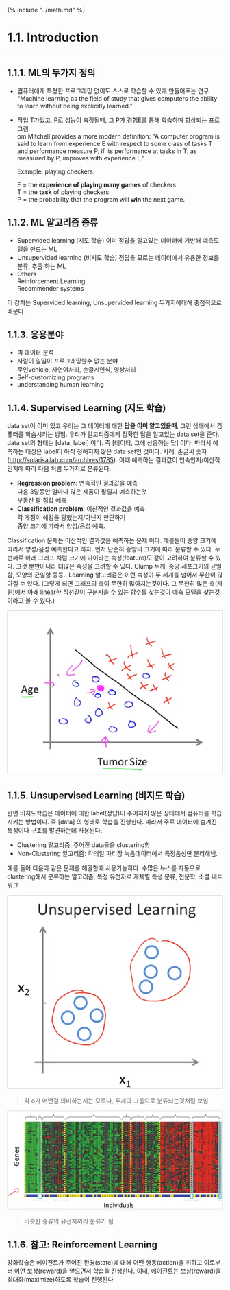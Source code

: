 {% include "../math.md" %}  

# 1.1. Introduction    
---  

<!-- toc -->  
  
## 1.1.1. ML의 두가지 정의    
  
- 컴퓨터에게 특정한 프로그래밍 없이도 스스로 학습할 수 있게 만들어주는 연구    
"Machine learning as the field of study that gives computers the ability to learn without being explicitly learned."     
    
- 작업 T가있고, P로 성능이 측정될때, 그 P가 경험E를 통해 학습하며 향상되는 프로그램.    
om Mitchell provides a more modern definition: "A computer program is said to learn from experience E with respect to some class of tasks T and performance measure P, if its performance at tasks in T, as measured by P, improves with experience E."    
    
	Example: playing checkers.    
	  
	E = the __experience of playing many games__ of checkers    
	T = the __task__ of playing checkers.    
	P = the probability that the program will __win__ the next game.    
  
## 1.1.2. ML 알고리즘 종류    
  
- Supervided learning (지도 학습)
이미 정답을 알고있는 데이터에 기반해 예측모델을 만드는 ML  
- Unsupervided learning (비지도 학습)
정답을 모르는 데이터에서 유용한 정보를 분류, 추출 하는 ML  
- Others    
	Reinforcement Learning    
	Recommender systems    
    
이 강좌는 Supervided learning, Unsupervided learning 두가지에대해 중점적으로 배운다.     
  
## 1.1.3. 응용분야    
  
- 빅 데이터 분석    
- 사람이 일일이 프로그래밍할수 없는 분야    
무인vehicle, 자연어처리, 손글시인식, 영상처리    
- Self-customizing programs    
- understanding human learning    
    
  
## 1.1.4. Supervised Learning (지도 학습)    
  
data set이 이미 있고 우리는 그 데이터에 대한 __답을 이미 알고있을때__, 그런 상태에서 컴퓨터를 학습시키는 방법. 우리가 알고리즘에게 정확한 답을 알고있는 data set을 준다. data set의 형태는 [data, label] 이다. 즉 [데이터, 그에 상응하는 답] 이다. 따라서 예측하는 대상은 label이 아직 정해지지 않은 data set인 것이다. 사례: 손글씨 숫자(http://solarisailab.com/archives/1785). 이때 예측하는 결과값이 연속인지/이산적인지에 따라 다음 처럼 두가지로 분류된다.      
  
- __Regression problem__: 연속적인 결과값을 예측    
	다음 3달동안 얼마나 많은 제품이 팔릴지 예측하는것    
	부동산 팔 집값 예측    
- __Classification problem__: 이산적인 결과값을 예측    
	각 계정이 해킹을 당했는지/아닌지 판단하기    
	종양 크기에 따라서 양성/음성 예측.    
  
Classification 문제는 이산적인 결과값을 예측하는 문제 이다. 예를들어 종양 크기에 따라서 양성/음성 예측한다고 하자. 먼저 단순히 종양의 크기에 따라 분류할 수 있다. 두번째로 아래 그래프 처럼 크기에 나이라는 속성(feature)도 같이 고려하여 분류할 수 있다. 그것 뿐만아니라 더많은 속성을 고려할 수 있다. Clump 두께, 종양 세포크기의 균일함, 모양의 균일함 등등.. Learning 알고리즘은 이런 속성이 두 세개를 넘어서 무한이 많아질 수 있다. (그렇게 되면 그래프의 축이 무한히 많아지는것이다. 그 무한히 많은 축(차원)에서 아래 linear한 직선같이 구분지을 수 있는 함수를 찾는것이 예측 모델을 찾는것이라고 볼 수 있다.)
  
![](img/classify.png)    
  
  
## 1.1.5. Unsupervised Learning (비지도 학습)    
  
반면 비지도학습은 데이터에 대한 label(정답)이 주어지지 않은 상태에서 컴퓨터를 학습시키는 방법이다.  즉 [data] 의 형태로 학습을 진행한다. 따라서 주로 데이터에 숨겨진 특징이나 구조를 발견하는데 사용된다.     
  
- Clustering 알고리즘: 주어진 data들을 clustering함    
- Non-Clustering 알고리즘: 칵테일 파티장 녹음데이터에서 특정음성만 분리해냄.    
    
예를 들어 다음과 같은 문제를 해결할때 사용가능하다. 수많은 뉴스를 자동으로 clustering해서 분류하는 알고리즘, 특정 유전자로 개체별 특성 분류, 천문학, 소셜 네트워크  
  
![](img/unsupervised.png)    
> 각 o가 어떤걸 의미하는지는 모르나, 두개의 그룹으로 분류되는것처럼 보임    
  
![](img/gene.png)    
> 비슷한 종류의 유전자끼리 분류가 됨    
  
  
## 1.1.6. 참고: Reinforcement Learning    
  
강화학습은 에이전트가 주어진 환경(state)에 대해 어떤 행동(action)을 취하고 이로부터 어떤 보상(reward)을 얻으면서 학습을 진행한다. 이때, 에이전트는 보상(reward)을 최대화(maximize)하도록 학습이 진행된다    
